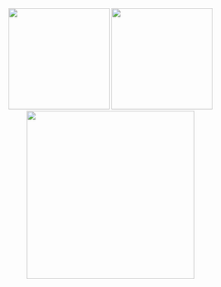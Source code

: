 <div align="center"> 
  <img height="205px" src="https://github-readme-stats.vercel.app/api?username=neymar-jr" /> 
  <img height="205px" src="https://github-readme-stats.vercel.app/api/top-langs/?username=neymar-jr" />
  <img height="340px" src="https://activity-graph.herokuapp.com/graph?username=neymar-jr&theme=minimal" />
</div>
